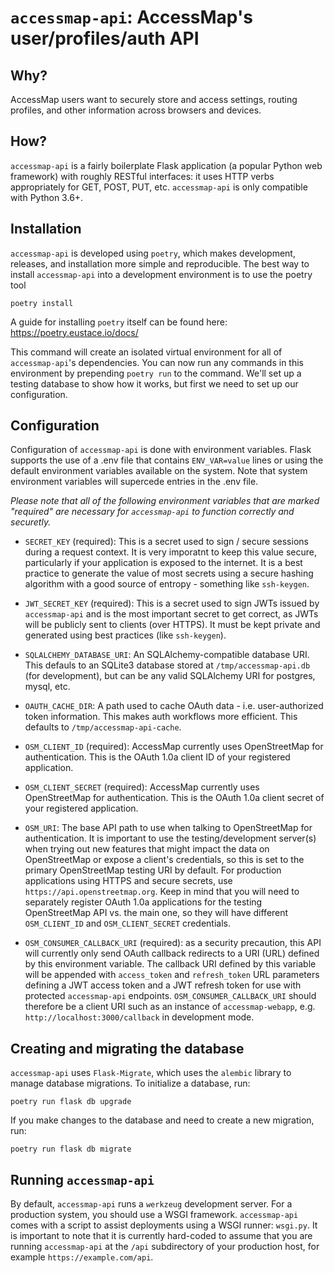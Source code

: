 # `accessmap-api`: AccessMap's user/profiles/auth API

## Why?

AccessMap users want to securely store and access settings, routing profiles, and
other information across browsers and devices.

## How?

`accessmap-api` is a fairly boilerplate Flask application (a popular Python web
framework) with roughly RESTful interfaces: it uses HTTP verbs appropriately for GET,
POST, PUT, etc. `accessmap-api` is only compatible with Python 3.6+.

## Installation

`accessmap-api` is developed using `poetry`, which makes development, releases, and
installation more simple and reproducible. The best way to install `accessmap-api`
into a development environment is to use the poetry tool

    poetry install

A guide for installing `poetry` itself can be found here:
https://poetry.eustace.io/docs/

This command will create an isolated virtual environment for all of `accessmap-api`'s
dependencies. You can now run any commands in this environment by prepending
`poetry run` to the command. We'll set up a testing database to show how it works, but
first we need to set up our configuration.

## Configuration

Configuration of `accessmap-api` is done with environment variables. Flask supports the
use of a .env file that contains `ENV_VAR=value` lines or using the default environment
variables available on the system. Note that system environment variables will
supercede entries in the .env file.

*Please note that all of the following environment variables that are marked "required"
are necessary for `accessmap-api` to function correctly and securetly.*

- `SECRET_KEY` (required): This is a secret used to sign / secure sessions during a
request context. It is very imporatnt to keep this value secure, particularly if your
application is exposed to the internet. It is a best practice to generate the value of
most secrets using a secure hashing algorithm with a good source of entropy - something
like `ssh-keygen`.

- `JWT_SECRET_KEY` (required): This is a secret used to sign JWTs issued by
`accessmap-api` and is the most important secret to get correct, as JWTs will be
publicly sent to clients (over HTTPS). It must be kept private and generated using best
practices (like `ssh-keygen`).

- `SQLALCHEMY_DATABASE_URI`: An SQLAlchemy-compatible database URI. This defauls to
an SQLite3 database stored at `/tmp/accessmap-api.db` (for development), but can be
any valid SQLAlchemy URI for postgres, mysql, etc.

- `OAUTH_CACHE_DIR`: A path used to cache OAuth data - i.e. user-authorized
token information. This makes auth workflows more efficient. This defaults to
`/tmp/accessmap-api-cache`.

- `OSM_CLIENT_ID` (required): AccessMap currently uses OpenStreetMap for
authentication. This is the OAuth 1.0a client ID of your registered application.

- `OSM_CLIENT_SECRET` (required): AccessMap currently uses OpenStreetMap for
authentication. This is the OAuth 1.0a client secret of your registered application.

- `OSM_URI`: The base API path to use when talking to OpenStreetMap for authentication.
It is important to use the testing/development server(s) when trying out new features
that might impact the data on OpenStreetMap or expose a client's credentials, so this
is set to the primary OpenStreetMap testing URI by default. For production applications
using HTTPS and secure secrets, use `https://api.openstreetmap.org`. Keep in mind that
you will need to separately register OAuth 1.0a applications for the testing
OpenStreetMap API vs. the main one, so they will have different `OSM_CLIENT_ID` and
`OSM_CLIENT_SECRET` credentials.

- `OSM_CONSUMER_CALLBACK_URI` (required): as a security precaution, this API will currently
only send OAuth callback redirects to a URI (URL) defined by this environment variable.
The callback URI defined by this variable will be appended with `access_token` and
`refresh_token` URL parameters defining a JWT access token and a JWT refresh token for
use with protected `accessmap-api` endpoints. `OSM_CONSUMER_CALLBACK_URI` should therefore
be a client URI such as an instance of `accessmap-webapp`, e.g.
`http://localhost:3000/callback` in development mode.

## Creating and migrating the database

`accessmap-api` uses `Flask-Migrate`, which uses the `alembic` library to manage
database migrations. To initialize a database, run:

    poetry run flask db upgrade

If you make changes to the database and need to create a new migration, run:

    poetry run flask db migrate

## Running `accessmap-api`

By default, `accessmap-api` runs a `werkzeug` development server. For a production
system, you should use a WSGI framework. `accessmap-api` comes with a script to assist
deployments using a WSGI runner: `wsgi.py`. It is important to note that it is
currently hard-coded to assume that you are running `accessmap-api` at the `/api`
subdirectory of your production host, for example `https://example.com/api`.
